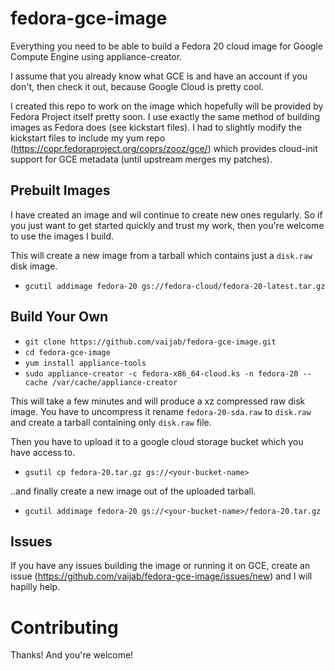 fedora-gce-image
================
Everything you need to be able to build a Fedora 20 cloud image for Google
Compute Engine using appliance-creator.

I assume that you already know what GCE is and have an account if you don't,
then check it out, because Google Cloud is pretty cool.

I created this repo to work on the image which hopefully will be provided by
Fedora Project itself pretty soon. I use exactly the same method of building
images as Fedora does (see kickstart files). I had to slightly modify the
kickstart files to include my yum repo
(https://copr.fedoraproject.org/coprs/zooz/gce/) which provides cloud-init
support for GCE metadata (until upstream merges my patches).

## Prebuilt Images
I have created an image and wil continue to create new ones regularly. So if
you just want to get started quickly and trust my work, then you're welcome to
use the images I build.

This will create a new image from a tarball which contains just a `disk.raw`
disk image.

* `gcutil addimage fedora-20 gs://fedora-cloud/fedora-20-latest.tar.gz`

## Build Your Own
* `git clone https://github.com/vaijab/fedora-gce-image.git`
* `cd fedora-gce-image`
* `yum install appliance-tools`
* `sudo appliance-creator -c fedora-x86_64-cloud.ks -n fedora-20 --cache /var/cache/appliance-creator`

This will take a few minutes and will produce a xz compressed raw disk image.
You have to uncompress it rename `fedora-20-sda.raw` to `disk.raw` and create a
tarball containing only `disk.raw` file.

Then you have to upload it to a google cloud storage bucket which you have access to.
* `gsutil cp fedora-20.tar.gz gs://<your-bucket-name>`

..and finally create a new image out of the uploaded tarball.
* `gcutil addimage fedora-20 gs://<your-bucket-name>/fedora-20.tar.gz`

## Issues
If you have any issues building the image or running it on GCE, create an issue
(https://github.com/vaijab/fedora-gce-image/issues/new) and I will hapilly help.

# Contributing
Thanks! And you're welcome!

